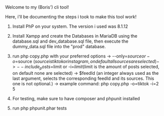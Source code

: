 Welcome to my (Boris') cli tool!

Here, i'll be documenting the steps i took to make this tool work!


1) Install PhP on your system. The version i used was 8.1.12

2) Install Xampp and create the Databases in MariaDB using the database.sql and dev_database.sql file, then execute the dummy_data.sql file into the "prod" database.

3) run php copy.php with your preferred options
    -> --only=$source or -o=$source ($source is tiktok or instagram, on default all sources are selected)
    -> --include_posts=$limit or -i=$limit ($limit is the amount of posts selected, on default none are selected)
    -> $feedId (an integer always used as the last argument, selects the corresponding feedId and its sources. This one is not optional.)
    -> example command: php copy.php -o=tiktok -i=2 5

4) For testing, make sure to have composer and phpunit installed

5) run php phpunit.phar tests